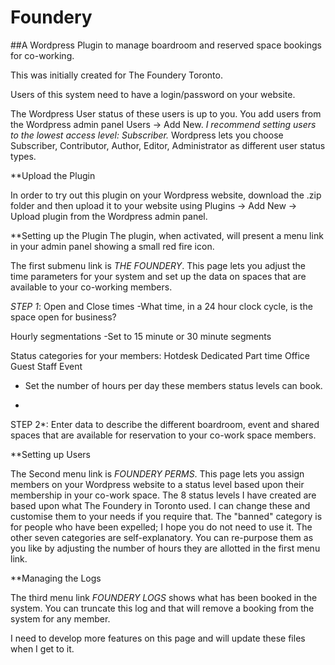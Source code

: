 # Foundery


##A Wordpress Plugin to manage boardroom and reserved space bookings for co-working. 

This was initially created for The Foundery Toronto.

 Users of this system need to have a login/password on your website. 

The Wordpress User status of these users is up to you. You add users from the Wordpress admin panel Users -> Add New.  *I recommend setting users to the lowest access level: Subscriber.* Wordpress lets you choose Subscriber, Contributor, Author, Editor, Administrator as different user status types.


**Upload the Plugin


In order to try out this plugin on your Wordpress website, download the .zip folder  and then upload it to your website using Plugins -> Add New -> Upload plugin  from the Wordpress admin panel.



**Setting up the Plugin
The plugin, when activated, will present a menu link in your admin panel showing a small red fire icon. 

The first submenu link is *THE FOUNDERY*. This page lets you adjust the time parameters for your system and set up the data on spaces that are available to your co-working members.


*STEP 1*: 
Open and Close times
-What time, in a 24 hour clock cycle, is the space open for business?

Hourly segmentations
-Set to 15 minute or 30 minute segments

Status categories for your members: 
Hotdesk
Dedicated
Part time
Office
Guest
Staff
Event
- Set the number of hours per day these members status levels can book.

*
STEP 2*:
Enter data to describe the different boardroom, event and shared spaces that are available for reservation to your co-work space members.


**Setting up Users

The Second menu link is *FOUNDERY PERMS*. This page lets you assign members on your Wordpress website to a status level based upon their membership in your co-work space. The 8 status levels I have created are based upon what The Foundery in Toronto used. I can change these and customise them to your needs if you require that. The "banned" category is for people who have been expelled; I hope you do not need to use it. The other seven categories are self-explanatory. You can re-purpose them as you like by adjusting the number of hours they are allotted in the first menu link. 

**Managing the Logs



The third menu link *FOUNDERY LOGS* shows what has been booked in the system. You can truncate this log and that will remove a booking from the system for any member.


 I need to develop more features on this page and will update these files when I get to it.
